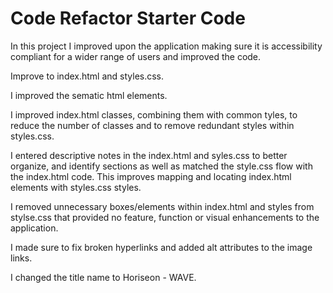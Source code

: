 # Code Refactor Starter Code

In this project I improved upon the application making sure it is accessibility compliant for a wider range of users and improved the code.

Improve to index.html and styles.css.

I improved the sematic html elements.

I improved index.html classes, combining them with common tyles, to reduce the number of classes and to remove redundant styles within styles.css.

I entered descriptive notes in the index.html and syles.css to better organize, and identify sections as well as matched the style.css flow with the index.html code. This improves mapping and locating index.html elements with styles.css styles.

I removed unnecessary boxes/elements within index.html and styles from stylse.css that provided no feature, function or visual enhancements to the application.

I made sure to fix broken hyperlinks and added alt attributes to the image links.

I changed the title name to Horiseon - WAVE.
